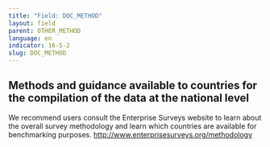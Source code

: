 ```yaml
---
title: "Field: DOC_METHOD"
layout: field
parent: OTHER_METHOD
language: en
indicator: 16-5-2
slug: DOC_METHOD
---
```

## Methods and guidance available to countries for the compilation of the data at the national level

We recommend users consult the Enterprise Surveys website to learn about the overall survey methodology and learn which countries are available for benchmarking purposes.  <http://www.enterprisesurveys.org/methodology>